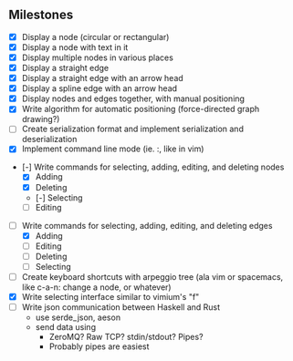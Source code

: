 Milestones
---
- [X] Display a node (circular or rectangular)
- [X] Display a node with text in it
- [X] Display multiple nodes in various places
- [X] Display a straight edge
- [X] Display a straight edge with an arrow head
- [X] Display a spline edge with an arrow head
- [X] Display nodes and edges together, with manual positioning
- [X] Write algorithm for automatic positioning (force-directed graph drawing?)
- [ ] Create serialization format and implement serialization and deserialization
- [X] Implement command line mode (ie. :, like in vim)
- [-] Write commands for selecting, adding, editing, and deleting nodes
  - [X] Adding
  - [X] Deleting
  - [-] Selecting
  - [ ] Editing
- [ ] Write commands for selecting, adding, editing, and deleting edges
  - [X] Adding
  - [ ] Editing
  - [ ] Deleting
  - [ ] Selecting
- [ ] Create keyboard shortcuts with arpeggio tree (ala vim or spacemacs, like c-a-n: change a node, or whatever)
- [X] Write selecting interface similar to vimium's "f"
- [ ] Write json communication between Haskell and Rust
  - use serde_json, aeson
  - send data using
    - ZeroMQ? Raw TCP? stdin/stdout? Pipes?
    - Probably pipes are easiest
